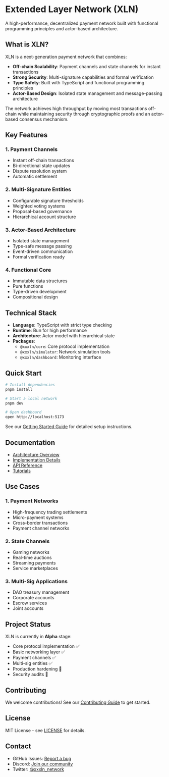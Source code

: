 # Extended Layer Network (XLN)

A high-performance, decentralized payment network built with functional programming principles and actor-based architecture.

## What is XLN?

XLN is a next-generation payment network that combines:

- **Off-chain Scalability**: Payment channels and state channels for instant transactions
- **Strong Security**: Multi-signature capabilities and formal verification
- **Type Safety**: Built with TypeScript and functional programming principles
- **Actor-Based Design**: Isolated state management and message-passing architecture

The network achieves high throughput by moving most transactions off-chain while maintaining security through cryptographic proofs and an actor-based consensus mechanism.

## Key Features

### 1. Payment Channels
- Instant off-chain transactions
- Bi-directional state updates
- Dispute resolution system
- Automatic settlement

### 2. Multi-Signature Entities
- Configurable signature thresholds
- Weighted voting systems
- Proposal-based governance
- Hierarchical account structure

### 3. Actor-Based Architecture
- Isolated state management
- Type-safe message passing
- Event-driven communication
- Formal verification ready

### 4. Functional Core
- Immutable data structures
- Pure functions
- Type-driven development
- Compositional design

## Technical Stack

- **Language**: TypeScript with strict type checking
- **Runtime**: Bun for high performance
- **Architecture**: Actor model with hierarchical state
- **Packages**:
  - `@xxxln/core`: Core protocol implementation
  - `@xxxln/simulator`: Network simulation tools
  - `@xxxln/dashboard`: Monitoring interface

## Quick Start

```bash
# Install dependencies
pnpm install

# Start a local network
pnpm dev

# Open dashboard
open http://localhost:5173
```

See our [Getting Started Guide](docs/tutorials/local-network.md) for detailed setup instructions.

## Documentation

- [Architecture Overview](docs/architecture/overview.md)
- [Implementation Details](docs/implementation/state-management.md)
- [API Reference](docs/api/index.md)
- [Tutorials](docs/tutorials/local-network.md)

## Use Cases

### 1. Payment Networks
- High-frequency trading settlements
- Micro-payment systems
- Cross-border transactions
- Payment channel networks

### 2. State Channels
- Gaming networks
- Real-time auctions
- Streaming payments
- Service marketplaces

### 3. Multi-Sig Applications
- DAO treasury management
- Corporate accounts
- Escrow services
- Joint accounts

## Project Status

XLN is currently in **Alpha** stage:
- Core protocol implementation ✅
- Basic networking layer ✅
- Payment channels ✅
- Multi-sig entities ✅
- Production hardening 🚧
- Security audits 🚧

## Contributing

We welcome contributions! See our [Contributing Guide](docs/contributing/setup.md) to get started.

## License

MIT License - see [LICENSE](LICENSE) for details.

## Contact

- GitHub Issues: [Report a bug](https://github.com/yourusername/xxxln/issues)
- Discord: [Join our community](https://discord.gg/xxxln)
- Twitter: [@xxxln_network](https://twitter.com/xxxln_network)